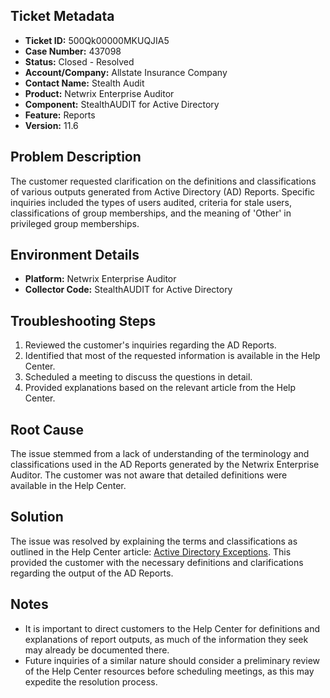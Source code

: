 ## Ticket Metadata
- **Ticket ID:** 500Qk00000MKUQJIA5
- **Case Number:** 437098
- **Status:** Closed - Resolved
- **Account/Company:** Allstate Insurance Company
- **Contact Name:** Stealth Audit
- **Product:** Netwrix Enterprise Auditor
- **Component:** StealthAUDIT for Active Directory
- **Feature:** Reports
- **Version:** 11.6

## Problem Description
The customer requested clarification on the definitions and classifications of various outputs generated from Active Directory (AD) Reports. Specific inquiries included the types of users audited, criteria for stale users, classifications of group memberships, and the meaning of 'Other' in privileged group memberships.

## Environment Details
- **Platform:** Netwrix Enterprise Auditor
- **Collector Code:** StealthAUDIT for Active Directory

## Troubleshooting Steps
1. Reviewed the customer's inquiries regarding the AD Reports.
2. Identified that most of the requested information is available in the Help Center.
3. Scheduled a meeting to discuss the questions in detail.
4. Provided explanations based on the relevant article from the Help Center.

## Root Cause
The issue stemmed from a lack of understanding of the terminology and classifications used in the AD Reports generated by the Netwrix Enterprise Auditor. The customer was not aware that detailed definitions were available in the Help Center.

## Solution
The issue was resolved by explaining the terms and classifications as outlined in the Help Center article: [Active Directory Exceptions](https://helpcenter.netwrix.com/bundle/EnterpriseAuditor_11.6/page/Content/EnterpriseAuditor/Solutions/ActiveDirectoryInventory/3-AD_Exceptions.htm). This provided the customer with the necessary definitions and clarifications regarding the output of the AD Reports.

## Notes
- It is important to direct customers to the Help Center for definitions and explanations of report outputs, as much of the information they seek may already be documented there.
- Future inquiries of a similar nature should consider a preliminary review of the Help Center resources before scheduling meetings, as this may expedite the resolution process.